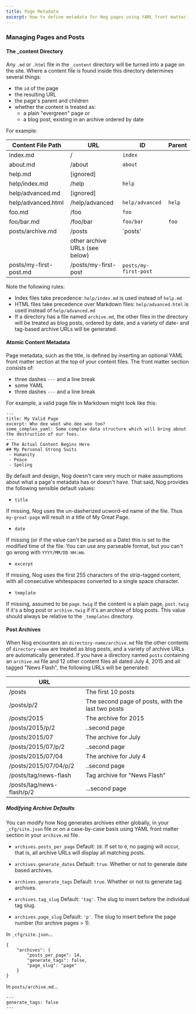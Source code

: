```yaml
---
title: Page Metadata
excerpt: How to define metadata for Nog pages using YAML front matter.
---
```


### Managing Pages and Posts

#### The \_content Directory

Any `.md` or `.html` file in the `_content` directory will be turned into a page on the site. Where a content file is found inside this directory determines several things:

 - the `id` of the page
 - the resulting URL
 - the page's parent and children
 - whether the content is treated as:
   - a plain "evergreen" page or
   - a blog post, existing in an archive ordered by date

For example:


| Content File Path | URL | ID  | Parent |
| ------------- |-------------| -----| - |
| index.md |/  | `index`| |
| about.md | /about      |   `about` | |
| help.md | [ignored]     |    | |
| help/index.md | /help      |   `help` | |
| help/advanced.md | [ignored] |  | |
| help/advanced.html | /help/advanced  | `help/advanced` | `help` |
|foo.md| /foo| `foo`|    |
|foo/bar.md| /foo/bar | `foo/bar`| `foo`|
|posts/archive.md| /posts | `posts' | |
|| other archive URLs (see below)|  | |
|posts/my-first-post.md| /posts/my-first-post|  `posts/my-first-post`| |



Note the following rules:

 - Index files take precedence: `help/index.md` is used instead of `help.md`
 - HTML files take precedence over Markdown files: `help/advanced.html` is used instead of `help/advanced.md`
 - If a directory has a file named `archive.md`, the other files in the directory will be treated as blog posts, ordered by date, and a variety of date- and tag-based archive URLs will be generated.


#### Atomic Content Metadata

Page metadata, such as the title, is defined by inserting an optional YAML front matter section at the top of your content  files. The front matter section consists of:

 - three dashes `---` and a line break
 - some YAML
 - three dashes `---` and a line break

For example, a valid page file in Markdown might look like this:

```
---
title: My Valid Page
excerpt: Who dee woot who dee woo too?
some_complex_yaml: Some complex data structure which will bring about the destruction of our foes.
---
# The Actual Content Begins Here
## My Personal Strong Suits
 - Humanity
 - Peace
 - Speling
```

By default and design, Nog doesn't care very much or make assumptions about what a page's metadata has or doesn't have. That said, Nog provides the following sensible default values:

 - `title`

 If missing, Nog uses the un-dasherized ucword-ed name of the file. Thus `my-great-page` will result in a title of My Great Page.

 - `date`

 If missing (or if the value can't be parsed as a Date) this is set to the modified time of the file. You can use any parseable format, but you can't go wrong with `YYYY/MM/DD HH:mm`.

 - `excerpt`

 If missing, Nog uses the first 255 characters of the strip-tagged content, with all consecutive whitespaces converted to a single space character.

 - `template`

 If missing, assumed to be `page.twig` if the content is a plain page, `post.twig` if it's a blog post or `archive.twig` if it's an archive of blog posts. This value should always be relative to the `_templates` directory.

#### Post Archives

When Nog encounters an `directory-name/archive.md` file the other contents of  `directory-name` are treated as blog posts, and a variety of archive URLs are automatically generated. If you have a directory named `posts` containing an `archive.md` file and 12 other content files all dated July 4, 2015 and all tagged "News Flash", the following URLs will be generated:

|URL| |
|--|--|
|/posts| The first 10 posts|
|/posts/p/2| The second page of posts, with the last two posts|
|/posts/2015| The archive for 2015|
|/posts/2015/p/2| ..second page|
|/posts/2015/07| The archive for July|
|/posts/2015/07/p/2| ..second page|
|/posts/2015/07/04| The archive for July 4|
|/posts/2015/07/04/p/2| ..second page|
|/posts/tag/news-flash| Tag archive for "News Flash"|
|/posts/tag/news-flash/p/2| ...second page|

##### Modifying Archive Defaults

You can modify how Nog generates archives either globally, in your `_cfg/site.json` file or on a case-by-case basis using YAML front matter section in your `archive.md` file.


- `archives.posts_per_page` Default: `10`. If set to `0`, no paging will occur, that is, all archive URLs will display all matching posts.

- `archives.generate_dates` Default: `true`. Whether or not to generate date based archives.

- `archives.generate_tags` Default: `true`. Whether or not to generate tag archives.

- `archives.tag_slug`  Default: `'tag'`. The slug to insert before the individual tag slug.

- `archives.page_slug`  Default: `'p'`. The slug to insert before the page number (for archive pages > 1).


In `_cfg/site.json`...
```
{
    "archives": {
        "posts_per_page": 14,
        "generate_tags": false,
        "page_slug": "page"
    }
}
```

In `posts/archive.md`...

```
---
generate_tags: false
---
```
